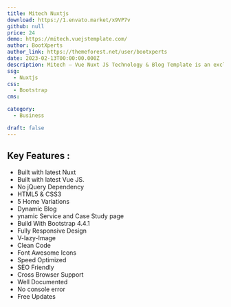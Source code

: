 ```yaml
---
title: Mitech Nuxtjs
download: https://1.envato.market/x9VP7v
github: null
price: 24
demo: https://mitech.vuejstemplate.com/
author: BootXperts
author_link: https://themeforest.net/user/bootxperts
date: 2023-02-13T00:00:00.000Z
description: Mitech – Vue Nuxt JS Technology & Blog Template is an exclusive vuejs website template for IT solutions and services company websites.
ssg:
  - Nuxtjs
css:
  - Bootstrap
cms:

category:
  - Business

draft: false
---
```


## Key Features :

- Built with latest Nuxt
- Built with latest Vue JS.
- No jQuery Dependency
- HTML5 & CSS3
- 5 Home Variations
- Dynamic Blog
- ynamic Service and Case Study page
- Build With Bootstrap 4.4.1
- Fully Responsive Design
- V-lazy-Image
- Clean Code
- Font Awesome Icons
- Speed Optimized
- SEO Friendly
- Cross Browser Support
- Well Documented
- No console error
- Free Updates
